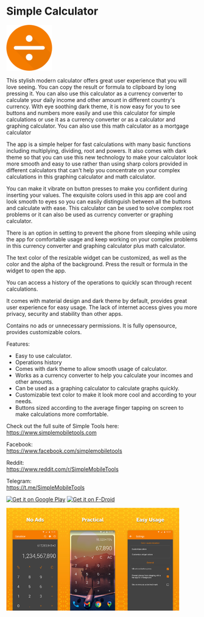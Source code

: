 # Simple Calculator
<img alt="Logo" src="graphics/icon.png" width="120" />

This stylish modern calculator offers great user experience that you will love seeing. You can copy the result or formula to clipboard by long pressing it. You can also use this calculator as a currency converter to calculate your daily income and other amount in different country's currency. With eye soothing dark theme, it is now easy for you to see buttons and numbers more easily and use this calculator for simple calculations or use it as a currency converter or as a calculator and graphing calculator. You can also use this math calculator as a mortgage calculator

The app is a simple helper for fast calculations with many basic functions including multiplying, dividing, root and powers. It also comes with dark theme so that you can use this new technology to make your calculator look more smooth and easy to use rather than using sharp colors provided in different calculators that can't help you concentrate on your complex calculations in this graphing calculator and math calculator.

You can make it vibrate on button presses to make you confident during inserting your values. The exquisite colors used in this app are cool and look smooth to eyes so you can easily distinguish between all the buttons and calculate with ease. This calculator can be used to solve complex root problems or it can also be used as currency converter or graphing calculator.

There is an option in setting to prevent the phone from sleeping while using the app for comfortable usage and keep working on your complex problems in this currency converter and graphing calculator plus math calculator.

The text color of the resizable widget can be customized, as well as the color and the alpha of the background. Press the result or formula in the widget to open the app.

You can access a history of the operations to quickly scan through recent calculations.

It comes with material design and dark theme by default, provides great user experience for easy usage. The lack of internet access gives you more privacy, security and stability than other apps.

Contains no ads or unnecessary permissions. It is fully opensource, provides customizable colors.

Features:
- Easy to use calculator.
- Operations history
- Comes with dark theme to allow smooth usage of calculator.
- Works as a currency converter to help you calculate your incomes and other amounts.
- Can be used as a graphing calculator to calculate graphs quickly.
- Customizable text color to make it look more cool and according to your needs.
- Buttons sized according to the average finger tapping on screen to make calculations more comfortable.

Check out the full suite of Simple Tools here:  
https://www.simplemobiletools.com

Facebook:  
https://www.facebook.com/simplemobiletools

Reddit:  
https://www.reddit.com/r/SimpleMobileTools

Telegram:  
https://t.me/SimpleMobileTools

<a href='https://play.google.com/store/apps/details?id=com.simplemobiletools.calculator'><img src='https://simplemobiletools.com/images/button-google-play.svg' alt='Get it on Google Play' height=45/></a>
<a href='https://f-droid.org/packages/com.simplemobiletools.calculator'><img src='https://simplemobiletools.com/images/button-fdroid.svg' alt='Get it on F-Droid' height=45 ></a>

<div style="display:flex;">
<img alt="App image" src="fastlane/metadata/android/en-US/images/phoneScreenshots/1_en-US.jpeg" width="30%">
<img alt="App image" src="fastlane/metadata/android/en-US/images/phoneScreenshots/2_en-US.jpeg" width="30%">
<img alt="App image" src="fastlane/metadata/android/en-US/images/phoneScreenshots/3_en-US.jpeg" width="30%">
</div>

